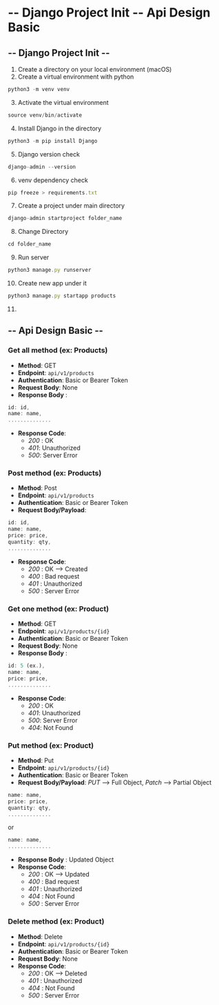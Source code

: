 # -- Django Project Init -- Api Design Basic

## -- Django Project Init --

1. Create a directory on your local environment (macOS)
2. Create a virtual environment with python

```javascript
python3 -m venv venv
```

3. Activate the virtual environment

```javascript
source venv/bin/activate
```

4. Install Django in the directory

```javascript
python3 -m pip install Django
```

5. Django version check

```javascript
django-admin --version
```

6. venv dependency check

```javascript
pip freeze > requirements.txt
```

7. Create a project under main directory

```javascript
django-admin startproject folder_name
```

8. Change Directory

```javascript
cd folder_name
```

9. Run server

```javascript
python3 manage.py runserver
```

10. Create new app under it

```javascript
python3 manage.py startapp products
```

11.

## -- Api Design Basic --

### Get all method (ex: Products)

- **Method**: GET
- **Endpoint**: `api/v1/products`
- **Authentication**: Basic or Bearer Token
- **Request Body**: None
- **Response Body** :

```javascript
id: id,
name: name,
..............
```

- **Response Code**:
  - _200_ : OK
  - _401_: Unauthorized
  - _500_: Server Error

### Post method (ex: Products)

- **Method**: Post
- **Endpoint**: `api/v1/products`
- **Authentication**: Basic or Bearer Token
- **Request Body/Payload**:

```javascript
id: id,
name: name,
price: price,
quantity: qty,
..............
```

- **Response Code**:
  - _200_ : OK --> Created
  - _400_ : Bad request
  - _401_ : Unauthorized
  - _500_ : Server Error

### Get one method (ex: Product)

- **Method**: GET
- **Endpoint**: `api/v1/products/{id}`
- **Authentication**: Basic or Bearer Token
- **Request Body**: None
- **Response Body** :

```javascript
id: 5 (ex.),
name: name,
price: price,
..............
```

- **Response Code**:
  - _200_ : OK
  - _401_: Unauthorized
  - _500_: Server Error
  - _404_: Not Found

### Put method (ex: Product)

- **Method**: Put
- **Endpoint**: `api/v1/products/{id}`
- **Authentication**: Basic or Bearer Token
- **Request Body/Payload**: _PUT_ --> Full Object, _Patch_ --> Partial Object

```javascript
name: name,
price: price,
quantity: qty,
..............
```

or

```javascript
name: name,
..............
```

- **Response Body** : Updated Object
- **Response Code**:
  - _200_ : OK --> Updated
  - _400_ : Bad request
  - _401_ : Unauthorized
  - _404_ : Not Found
  - _500_ : Server Error

### Delete method (ex: Product)

- **Method**: Delete
- **Endpoint**: `api/v1/products/{id}`
- **Authentication**: Basic or Bearer Token
- **Request Body**: None
- **Response Code**:
  - _200_ : OK --> Deleted
  - _401_ : Unauthorized
  - _404_ : Not Found
  - _500_ : Server Error
